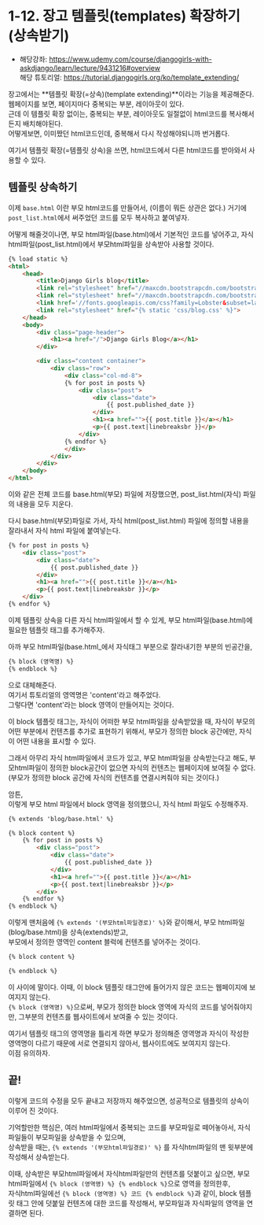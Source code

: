 # 1-12. 장고 템플릿(templates) 확장하기(상속받기)
- 해당강좌: https://www.udemy.com/course/djangogirls-with-askdjango/learn/lecture/9431216#overview  
해당 튜토리얼: https://tutorial.djangogirls.org/ko/template_extending/

장고에서는 **템플릿 확장(=상속)(template extending)**이라는 기능을 제공해준다.  
웹페이지를 보면, 페이지마다 중복되는 부분, 레이아웃이 있다.  
근데 이 템플릿 확장 없이는, 중복되는 부분, 레이아웃도 일절없이 html코드를 복사해서든지 배치해야된다.  
어떻게보면, 이미짰던 html코드인데, 중복해서 다시 작성해야되니까 번거롭다.

여기서 템플릿 확장(=템플릿 상속)을 쓰면, html코드에서 다른 html코드를 받아와서 사용할 수 있다.  

## 템플릿 상속하기

이제 ```base.html``` 이란 부모 html코드를 만들어서, (이름이 뭐든 상관은 없다.) 거기에 ```post_list.html```에서 써주었던 코드를 모두 복사하고 붙여넣자.

어떻게 해줄것이나면, 부모 html파일(base.html)에서 기본적인 코드를 넣어주고, 자식 html파일(post_list.html)에서 부모html파일을 상속받아 사용할 것이다.

```html
{% load static %}
<html>
    <head>
        <title>Django Girls blog</title>
        <link rel="stylesheet" href="//maxcdn.bootstrapcdn.com/bootstrap/3.2.0/css/bootstrap.min.css">
        <link rel="stylesheet" href="//maxcdn.bootstrapcdn.com/bootstrap/3.2.0/css/bootstrap-theme.min.css">
        <link href='//fonts.googleapis.com/css?family=Lobster&subset=latin,latin-ext' rel='stylesheet' type='text/css'>
        <link rel="stylesheet" href="{% static 'css/blog.css' %}">
    </head>
    <body>
        <div class="page-header">
            <h1><a href="/">Django Girls Blog</a></h1>
        </div>

        <div class="content container">
            <div class="row">
                <div class="col-md-8">
                {% for post in posts %}
                    <div class="post">
                        <div class="date">
                            {{ post.published_date }}
                        </div>
                        <h1><a href="">{{ post.title }}</a></h1>
                        <p>{{ post.text|linebreaksbr }}</p>
                    </div>
                {% endfor %}
                </div>
            </div>
        </div>
    </body>
</html>
```

이와 같은 전체 코드를 base.html(부모) 파일에 저장했으면, post_list.html(자식) 파일의 내용을 모두 지운다.

다시 base.html(부모)파일로 가서, 자식 html(post_list.html) 파일에 정의할 내용을 잘라내서 자식 html 파일에 붙여넣는다. 
```html
{% for post in posts %}
    <div class="post">
        <div class="date">
            {{ post.published_date }}
        </div>
        <h1><a href="">{{ post.title }}</a></h1>
        <p>{{ post.text|linebreaksbr }}</p>
    </div>
{% endfor %}
```
 이제 템플릿 상속을 다른 자식 html파일에서 할 수 있게, 부모 html파일(base.html)에 필요한 템플릿 태그를 추가해주자.

아까 부모 html파일(base.html_에서 자식태그 부분으로 잘라내기한 부분의 빈공간을, 
```html
{% block (영역명) %}
{% endblock %}
```
으로 대체해준다.  
여기서 튜토리얼의 영역명은 'content'라고 해주었다.  
그렇다면 'content'라는 block 영역이 만들어지는 것이다.   

이 block 템플릿 태그는, 자식이 어떠한 부모 html파일을 상속받았을 때, 자식이 부모의 어떤 부분에서 컨텐츠를 추가로 표현하기 위해서, 부모가 정의한 block 공간에만, 자식이 어떤 내용을 표시할 수 있다.

그래서 아무리 자식 html파일에서 코드가 있고, 부모 html파일을 상속받는다고 해도, 부모html파일이 정의한 block공간이 없으면 자식의 컨텐츠는 웹페이지에 보여질 수 없다.  
(부모가 정의한 block 공간에 자식의 컨텐츠를 연결시켜줘야 되는 것이다.)

암튼,  
이렇게 부모 html 파일에서 block 영역을 정의했으니, 자식 html 파일도 수정해주자.  

```html 
{% extends 'blog/base.html' %}

{% block content %}
    {% for post in posts %}
        <div class="post">
            <div class="date">
                {{ post.published_date }}
            </div>
            <h1><a href="">{{ post.title }}</a></h1>
            <p>{{ post.text|linebreaksbr }}</p>
        </div>
    {% endfor %}
{% endblock %}
```
이렇게 맨처음에 ```{% extends '(부모html파일경로)' %}```와 같이해서, 부모 html파일(blog/base.html)을 상속(extends)받고,  
부모에서 정의한 영역인 content 블럭에 컨텐츠를 넣어주는 것이다. 
```html
{% block content %}

{% endblock %}
```
이 사이에 말이다. 이때, 이 block 템플릿 태그안에 들어가지 않은 코드는 웹페이지에 보여지지 않는다.  
```{% block (영역명) %}```으로써, 부모가 정의한 block 영역에 자식의 코드를 넣어줘야지만, 그부분의 컨텐츠를 웹사이트에서 보여줄 수 있는 것이다.  

여기서 템플릿 태그의 영역명을 틀리게 하면 부모가 정의해준 영역명과 자식이 작성한 영역명이 다르기 때문에 서로 연결되지 않아서, 웹사이트에도 보여지지 않는다.  
이점 유의하자.

## 끝!

이렇게 코드의 수정을 모두 끝내고 저장까지 해주었으면, 성공적으로 템플릿의 상속이 이루어 진 것이다.  

기억할만한 핵심은, 여러 html파일에서 중복되는 코드를 부모파일로 떼어놓아서, 자식파일들이 부모파일을 상속받을 수 있으며,  
상속받을 때는, ```{% extends '(부모html파일경로)' %}``` 를 자식html파일의 맨 윗부분에 작성해서 상속받는다.  

이때, 상속받은 부모html파일에서 자식html파일만의 컨텐츠를 덧붙이고 싶으면, 부모html파일에서 ```{% block (영역명) %} {% endblock %}```으로 영역을 정의한후,  
자식html파일에선 ```{% block (영역명) %} 코드 {% endblock %}```과 같이, block 템플릿 태그 안에 덧붙일 컨텐츠에 대한 코드를 작성해서, 부모파일과 자식파일의 영역을 연결하면 된다.